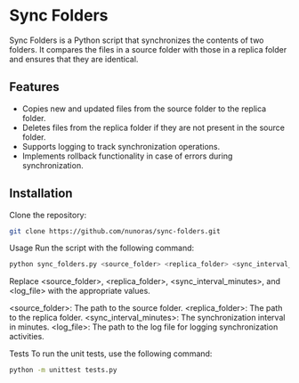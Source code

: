 # Sync Folders

Sync Folders is a Python script that synchronizes the contents of two folders. It compares the files in a source folder with those in a replica folder and ensures that they are identical.

## Features

- Copies new and updated files from the source folder to the replica folder.
- Deletes files from the replica folder if they are not present in the source folder.
- Supports logging to track synchronization operations.
- Implements rollback functionality in case of errors during synchronization.

## Installation

Clone the repository:

```bash
git clone https://github.com/nunoras/sync-folders.git
```

Usage
Run the script with the following command:

```bash
python sync_folders.py <source_folder> <replica_folder> <sync_interval_minutes> <log_file>
```
Replace <source_folder>, <replica_folder>, <sync_interval_minutes>, and <log_file> with the appropriate values.

<source_folder>: The path to the source folder.
<replica_folder>: The path to the replica folder.
<sync_interval_minutes>: The synchronization interval in minutes.
<log_file>: The path to the log file for logging synchronization activities.

Tests
To run the unit tests, use the following command:

```bash
python -m unittest tests.py
```